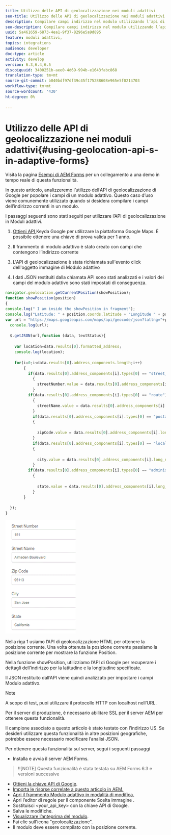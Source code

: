 ```yaml
---
title: Utilizzo delle API di geolocalizzazione nei moduli adattivi
seo-title: Utilizzo delle API di geolocalizzazione nei moduli adattivi
description: Compilare campi indirizzo nel modulo utilizzando l’api di geolocalizzazione
seo-description: Compilare campi indirizzo nel modulo utilizzando l’api di geolocalizzazione
uuid: 5a461659-6873-4ea1-9f37-8296e5a9d895
feature: moduli adattivi,
topics: integrations
audience: developer
doc-type: article
activity: develop
version: 6.3,6.4,6.5
discoiquuid: 3400251b-aee0-4d69-994b-e1643fabc868
translation-type: tm+mt
source-git-commit: b040bdf97df39c45f175288608e965e5f0214703
workflow-type: tm+mt
source-wordcount: '430'
ht-degree: 0%

---
```



# Utilizzo delle API di geolocalizzazione nei moduli adattivi{#using-geolocation-api-s-in-adaptive-forms}

Visita la pagina [Esempi di AEM Forms](https://forms.enablementadobe.com/content/samples/samples.html?query=0) per un collegamento a una demo in tempo reale di questa funzionalità.

In questo articolo, analizzeremo l’utilizzo dell’API di geolocalizzazione di Google per popolare i campi di un modulo adattivo. Questo caso d’uso viene comunemente utilizzato quando si desidera compilare i campi dell’indirizzo correnti in un modulo.

I passaggi seguenti sono stati seguiti per utilizzare l’API di geolocalizzazione in Moduli adattivi.

1. [Ottieni API ](https://developers.google.com/maps/documentation/javascript/get-api-key) Keyda Google per utilizzare la piattaforma Google Maps. È possibile ottenere una chiave di prova valida per 1 anno.

1. Il frammento di modulo adattivo è stato creato con campi che contengono l’indirizzo corrente

1. L&#39;API di geolocalizzazione è stata richiamata sull&#39;evento click dell&#39;oggetto immagine di Modulo adattivo

1. I dati JSON restituiti dalla chiamata API sono stati analizzati e i valori dei campi del modulo adattivo sono stati impostati di conseguenza.

```javascript
navigator.geolocation.getCurrentPosition(showPosition);
function showPosition(position) 
{
console.log(" I am inside the showPosition in fragment");
console.log("Latitude: " + position.coords.latitude + "Longitude " + position.coords.longitude);
var url = "https://maps.googleapis.com/maps/api/geocode/json?latlng="+position.coords.latitude+","+position.coords.longitude+"&key=<your_api_key>";
  console.log(url);
  
  $.getJSON(url,function (data, textStatus){
    
    var location=data.results[0].formatted_address;
    console.log(location);
    
    for(i=0;i<data.results[0].address_components.length;i++)
        {
          if(data.results[0].address_components[i].types[0] == "street_number")
            {
              streetNumber.value = data.results[0].address_components[i].long_name;
            }
          if(data.results[0].address_components[i].types[0] == "route")
            {
              streetName.value = data.results[0].address_components[i].long_name;
            }
            if(data.results[0].address_components[i].types[0] == "postal_code")
            {
              
              zipCode.value = data.results[0].address_components[i].long_name;
            }
            if(data.results[0].address_components[i].types[0] == "locality")
            {
              
              city.value = data.results[0].address_components[i].long_name;
            }
          if(data.results[0].address_components[i].types[0] == "administrative_area_level_1")
            {
              
              state.value = data.results[0].address_components[i].long_name;
            }
        }
    
  });
}
```

![I campi si popolano con l’api geologica](assets/capture-4.gif)

Nella riga 1 usiamo l’API di geolocalizzazione HTML per ottenere la posizione corrente. Una volta ottenuta la posizione corrente passiamo la posizione corrente per mostrare la funzione Position.

Nella funzione showPosition, utilizziamo l’API di Google per recuperare i dettagli dell’indirizzo per la latitudine e la longitudine specificate.

Il JSON restituito dall’API viene quindi analizzato per impostare i campi Modulo adattivo.

>[!NOTE]
>
>A scopo di test, puoi utilizzare il protocollo HTTP con localhost nell’URL.
>
>Per il server di produzione, è necessario abilitare SSL per il server AEM per ottenere questa funzionalità.
>
>Il campione associato a questo articolo è stato testato con l’indirizzo US. Se desideri utilizzare questa funzionalità in altre posizioni geografiche, potrebbe essere necessario modificare l’analisi JSON.

Per ottenere questa funzionalità sul server, segui i seguenti passaggi

* Installa e avvia il server AEM Forms.

>!![NOTE] Questa funzionalità è stata testata su AEM Forms 6.3 e versioni successive
* [Ottieni la chiave API di Google](https://developers.google.com/maps/documentation/javascript/get-api-key).
* [Importa le risorse correlate a questo articolo in AEM.](assets/geolocationapi.zip)
* [Apri il frammento Modulo adattivo in modalità di modifica.](http://localhost:4502/editor.html/content/forms/af/currentaddressfragment.html)
* Apri l’editor di regole per il componente Scelta immagine .
* Sostituisci &lt;your_api_key> con la chiave API di Google.
* Salva le modifiche.
* [Visualizzare l’anteprima del modulo](http://localhost:4502/content/dam/formsanddocuments/currentaddressfragment/jcr:content?wcmmode=disabled).
* Fai clic sull&#39;icona &quot;geolocalizzazione&quot;.
* Il modulo deve essere compilato con la posizione corrente.
